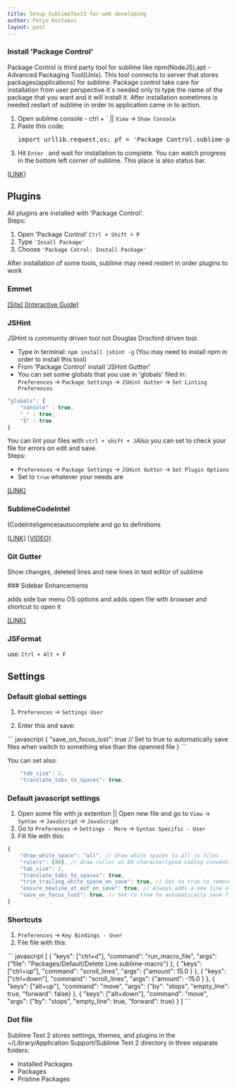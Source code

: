 ```yaml
---
title: Setup SublimeText3 for web developing
author: Petyo Kostakov
layout: post
---
```


<h3>Install 'Package Control'</h3>
<p>
	Package Control is third party tool for sublime like npm(NodeJS),apt - Advanced Packaging Tool(Unix). This tool connects to server that stores packages(applications) for sublime. Package control take care for installation from user perspective it`s needed only to type the name of the package that you want and it will install it. After installation sometimes is needed restart of sublime in order to application came in to action.
</p>
<ol>
	<li>Open sublime console - ctrl + ` ||  <code>View</code> ->  <code>Show Console</code></li>
	<li>Paste this code:<pre>import urllib.request,os; pf = 'Package Control.sublime-package'; ipp = sublime.installed_packages_path(); urllib.request.install_opener( urllib.request.build_opener( urllib.request.ProxyHandler()) ); open(os.path.join(ipp, pf), 'wb').write(urllib.request.urlopen( 'http://sublime.wbond.net/' + pf.replace(' ','%20')).read())</pre></li>
	<li>Hit  <code>Enter </code> and wait for installation to complete. You can watch progress in the bottom left corner of sublime. This place is also status bar.</li>
</ol>
<a href="https://sublime.wbond.net/"><span class="link-tab">[LINK]</span></a>

<h2>Plugins</h2>
<p>All plugins are installed with 'Package Control'.<br> Steps:</p>
<ol>
	<li>Open 'Package Control' <code>Ctrl + Shift + P</code></li>
	<li>Type <code>'Insall Package'</code></li>
	<li>Choose <code>'Package Cotrol: Install Package'</code></li>
</ol>
<p>After installation of some tools, sublime may need restert in order plugins to work</p>

<h3>Emmet</h3>
<a href="http://emmet.io/"><span class="link-tab">[Site]</span></a>
<a href="http://scotch.io/bar-talk/write-html-crazy-fast-with-emmet-an-interactive-guide"><span class="link-tab">[Interactive Guide]</span></a>
<h3>JSHint</h3>
<p>JSHint is community driven tool not Douglas Drocford driven tool.</p>

<ul>
	<li>Type in terminal: <code>npm install jshint -g</code> (You may need to install npm in order to install this tool)</li>
	<li>From 'Package Control' install 'JSHint Guttter'</li>
	<li>
		You can set some globals that you use in 'globals' filed in:<br>
		<code>Preferences</code> -> <code>Package Settings</code> -> <code>JSHint Gutter</code> -> <code>Set Linting Preferences</code>
	</li>
</ul>

``` javascript
"globals": {
	"console" : true,
	"_" : true,
	"$" : true
}
```

<p>You can lint your files with <code>ctrl + shift + J</code>Also you can set to check your file for errors on edit and save. <br> Steps:</p>
<ul>
	<li><code>Preferences</code> -> <code>Package Settings</code> -> <code>JSHint Guttor</code> -> <code>Set Plugin Options</code></li>
	<li>Set to <code>true</code> whatever your needs are</li>
</ul>

<a href="https://github.com/victorporof/Sublime-JSHint"><span class="link-tab">[LINK]</span></a>

<h3>SublimeCodeIntel</h3>
<p>(CodeInteligence)autocomplete and go to definitions</p>
<a href="https://github.com/SublimeCodeIntel/SublimeCodeIntel"><span class="link-tab">[LINK]</span></a>
<a href="https://www.youtube.com/watch?v=GK9zaSj1C4M"><span class="link-tab">[VIDEO]</span></a>

<h3>Git Gutter</h3>
<p>Show changes, deleted lines and new lines in text editor of sublime</p>
### Sidebar Enhancements 

adds side bar menu OS options and adds open file with browser and shortcut to open it

[[LINK]](https://github.com/titoBouzout/SideBarEnhancements)

### JSFormat

use: <code>Ctrl + Alt + F</code>

<h2>Settings</h2>
<h3>Default global settings</h3>
<ol>
	<li><code>Preferences</code> -> <code>Settings User</code></li>
	<li>
		<p>Enter this and save:</p>
	</li>
</ol>
``` javascript
{
	"save_on_focus_lost": true // Set to true to automatically save files when switch to something else than the openned file
}
```
<p>You can set also:</p>

``` javascript
	"tab_size": 2,
	"translate_tabs_to_spaces": true,
```

<h3>Default javascript settings</h3>
<ol>
	<li>
		Open some file with js extention || Open new file and go to <code>View</code> -> <code>Syntax</code> -> <code>JavaScript</code> -> <code>JavaScript</code>
	</li>
	<li>
		Go to <code>Preferences</code> -> <code>Settings - More</code> -> <code>Syntax Specific - User</code>
	</li>
	<li>Fill file with this:</li>
</ol>

``` javascript
{
    "draw_white_space": "all", // draw white spaces to all js files
    "rulers": [80], // draw ruller at 80 character(good coding convention)
    "tab_size": 2,
    "translate_tabs_to_spaces": true,
    "trim_trailing_white_space_on_save": true, // Set to true to remove white space on save.
    "ensure_newline_at_eof_on_save": true, // Always adds a new line at the end of the file if not present when saving.
    "save_on_focus_lost": true, // Set to true to automatically save files when switching to a different file or application
}
```

### Shortcuts
<ol>
	<li><code>Preferences</code> -> <code>Key Bindings - User</code></li>
	<li>File file with this:</li>
</ol>
``` javascript
[
	{ "keys": ["ctrl+d"], "command": "run_macro_file", "args": {"file": "Packages/Default/Delete Line.sublime-macro"} },
	{ "keys": ["ctrl+up"], "command": "scroll_lines", "args": {"amount": 15.0 } },
	{ "keys": ["ctrl+down"], "command": "scroll_lines", "args": {"amount": -15.0 } },
	{ "keys": ["alt+up"], "command": "move", "args": {"by": "stops", "empty_line": true, "forward": false} },
	{ "keys": ["alt+down"], "command": "move", "args": {"by": "stops", "empty_line": true, "forward": true} }
]
```

<h3>Dot file</h3>
<p>Sublime Text 2 stores settings, themes, and plugins in the ~/Library/Application Support/Sublime Text 2 directory in three separate folders:</p>
<ul>
	<li>Installed Packages</li>
	<li>Packages</li>
	<li>Pristine Packages</li>
</ul>
